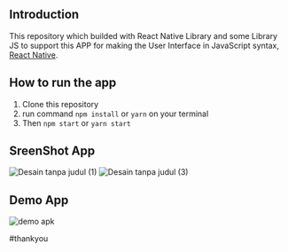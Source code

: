 
## Introduction

This repository which builded with React Native Library and some Library JS to support this APP for making the User Interface in JavaScript syntax, <a href="https://reactnative.dev">React Native</a>.

## How to run the app
1. Clone this repository
2. run command `npm install` or `yarn` on your terminal
3. Then `npm start` or `yarn start`

## SreenShot App
![Desain tanpa judul (1)](https://user-images.githubusercontent.com/36715964/100524166-7d579e80-31e8-11eb-8601-214717d13da1.png)
![Desain tanpa judul (3)](https://user-images.githubusercontent.com/36715964/100524237-053da880-31e9-11eb-8048-a23f96c762e6.png)
## Demo App
![demo apk](https://user-images.githubusercontent.com/36715964/100523556-dbce4e00-31e3-11eb-962a-fb34c6c7bcb6.gif)

#thankyou

